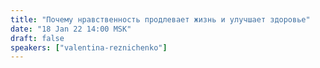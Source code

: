 ```yaml
---
title: "Почему нравственность продлевает жизнь и улучшает здоровье"
date: "18 Jan 22 14:00 MSK"
draft: false
speakers: ["valentina-reznichenko"]
---
```

